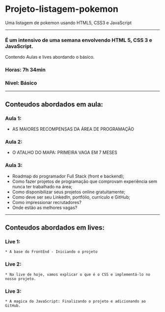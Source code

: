 # Projeto-listagem-pokemon
Uma listagem de pokemon usando HTML5, CSS3 e JavaScript

------

### É um intensivo de uma semana envolvendo HTML 5, CSS 3 e JavaScript.
Contendo Aulas e lives abordando o básico.

### Horas: 7h 34min
### Nivel: Básico

------

## Conteudos abordados em aula: ##
### Aula 1:
   * AS MAIORES RECOMPENSAS DA ÁREA DE PROGRAMAÇÃO
### Aula 2:
   * O ATALHO DO MAPA: PRIMEIRA VAGA EM 7 MESES
### Aula 3:
   * Roadmap do programador Full Stack (front e backend);
   * Como fazer projetos de programação que comprovam experiência sem nunca ter trabalhado na área;
   * Como disponibilizar seus projetos online gratuitamente;
   * Como deve ser seu LinkedIn, portfólio, currículo e GitHub;
   * Como impressionar recrutadores?
   * Onde estão as melhores vagas?

------

## Conteudos abordados em lives:

 ### Live 1: 
    * A base do FrontEnd - Iniciando o projeto
 ### Live 2:
    * Na live de hoje, vamos explicar o que é o CSS e implementá-lo no nosso projeto.
 ### Live 3:
    * A magica do JavaScript: Finalizando o projeto e adicionando ao GitHub.

